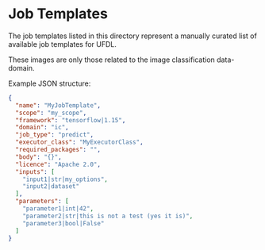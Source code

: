 # Job Templates

The job templates listed in this directory represent a manually curated list of
available job templates for UFDL.

These images are only those related to the image classification data-domain.

Example JSON structure:

```json
{
  "name": "MyJobTemplate",
  "scope": "my_scope",
  "framework": "tensorflow|1.15",
  "domain": "ic",
  "job_type": "predict",
  "executor_class": "MyExecutorClass",
  "required_packages": "",
  "body": "{}",
  "licence": "Apache 2.0",
  "inputs": [
    "input1|str|my_options",
    "input2|dataset"
  ],
  "parameters": [
    "parameter1|int|42",
    "parameter2|str|this is not a test (yes it is)",
    "parameter3|bool|False"
  ]
}
```
